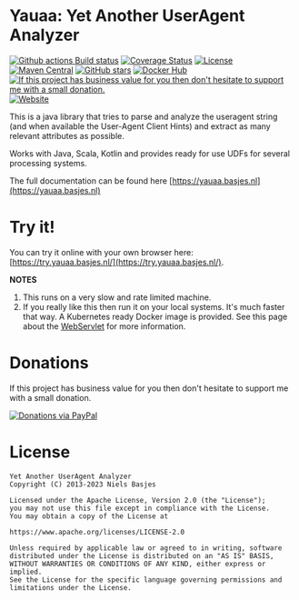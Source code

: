 Yauaa: Yet Another UserAgent Analyzer
========================================
[![Github actions Build status](https://img.shields.io/github/actions/workflow/status/nielsbasjes/yauaa/build.yml?branch=main)](https://github.com/nielsbasjes/yauaa/actions)
[![Coverage Status](https://img.shields.io/codecov/c/github/nielsbasjes/yauaa)](https://app.codecov.io/gh/nielsbasjes/yauaa)
[![License](https://img.shields.io/:license-apache-blue.svg)](https://www.apache.org/licenses/LICENSE-2.0.html)
[![Maven Central](https://img.shields.io/maven-central/v/nl.basjes.parse.useragent/yauaa-parent.svg)](https://search.maven.org/#search%7Cga%7C1%7Cg%3A%22nl.basjes.parse.useragent%22)
[![GitHub stars](https://img.shields.io/github/stars/nielsbasjes/yauaa?label=GitHub%20stars)](https://github.com/nielsbasjes/yauaa/stargazers)
[![Docker Hub](https://img.shields.io/docker/pulls/nielsbasjes/yauaa)](https://hub.docker.com/r/nielsbasjes/yauaa)
[![If this project has business value for you then don't hesitate to support me with a small donation.](https://img.shields.io/badge/Donations-via%20Paypal-blue.svg)](https://www.paypal.me/nielsbasjes)
[![Website](https://img.shields.io/badge/https://-yauaa.basjes.nl-blue.svg)](https://yauaa.basjes.nl/)

This is a java library that tries to parse and analyze the useragent string (and when available the User-Agent Client Hints) and extract as many relevant attributes as possible.

Works with Java, Scala, Kotlin and provides ready for use UDFs for several processing systems.

The full documentation can be found here [https://yauaa.basjes.nl](https://yauaa.basjes.nl)

Try it!
=======
You can try it online with your own browser here: [https://try.yauaa.basjes.nl/](https://try.yauaa.basjes.nl/).

**NOTES**
1. This runs on a very slow and rate limited machine.
2. If you really like this then run it on your local systems. It's much faster that way.
   A Kubernetes ready Docker image is provided. See this page about the [WebServlet](https://yauaa.basjes.nl/using/webservlet) for more information.

Donations
===
If this project has business value for you then don't hesitate to support me with a small donation.

[![Donations via PayPal](https://img.shields.io/badge/Donations-via%20Paypal-blue.svg)](https://www.paypal.me/nielsbasjes)

License
=======

    Yet Another UserAgent Analyzer
    Copyright (C) 2013-2023 Niels Basjes

    Licensed under the Apache License, Version 2.0 (the "License");
    you may not use this file except in compliance with the License.
    You may obtain a copy of the License at

    https://www.apache.org/licenses/LICENSE-2.0

    Unless required by applicable law or agreed to in writing, software
    distributed under the License is distributed on an "AS IS" BASIS,
    WITHOUT WARRANTIES OR CONDITIONS OF ANY KIND, either express or implied.
    See the License for the specific language governing permissions and
    limitations under the License.
